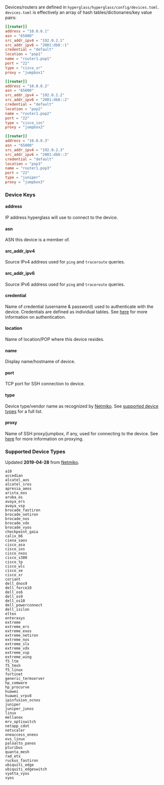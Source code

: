 Devices/routers are defined in `hyperglass/hyperglass/config/devices.toml`. `devices.toml` is effectively an array of hash tables/dictionaries/key value pairs:

```toml
[[router]]
address = "10.0.0.1"
asn = "65000"
src_addr_ipv4 = "192.0.2.1"
src_addr_ipv6 = "2001:db8::1"
credential = "default"
location = "pop1"
name = "router1.pop1"
port = "22"
type = "cisco_xr"
proxy = "jumpbox1"

[[router]]
address = "10.0.0.2"
asn = "65000"
src_addr_ipv4 = "192.0.2.2"
src_addr_ipv6 = "2001:db8::2"
credential = "default"
location = "pop2"
name = "router1.pop2"
port = "22"
type = "cisco_ios"
proxy = "jumpbox2"

[[router]]
address = "10.0.0.3"
asn = "65000"
src_addr_ipv4 = "192.0.2.3"
src_addr_ipv6 = "2001:db8::3"
credential = "default"
location = "pop3"
name = "router1.pop3"
port = "22"
type = "juniper"
proxy = "jumpbox3"
```

### Device Keys

#### address

IP address hyperglass will use to connect to the device.

#### asn

ASN this device is a member of.

#### src_addr_ipv4

Source IPv4 address used for `ping` and `traceroute` queries.

#### src_addr_ipv6

Source IPv6 address used for `ping` and `traceroute` queries.

#### credential

Name of credential (username & password) used to authenticate with the device. Credentials are defined as individual tables. See [here](/configuration/authentication.md) for more information on authentication.

#### location

Name of location/POP where this device resides.

#### name

Display name/hostname of device.

#### port

TCP port for SSH connection to device.

#### type

Device type/vendor name as recognized by [Netmiko](https://github.com/ktbyers/netmiko). See [supported device types](#supported-device-types) for a full list.

#### proxy

Name of SSH proxy/jumpbox, if any, used for connecting to the device. See [here](/configuration/proxy.md) for more information on proxying.

### Supported Device Types

Updated **2019-04-28** from [Netmiko](https://github.com/ktbyers/netmiko/blob/master/netmiko/ssh_dispatcher.py#L76).

```console
a10
accedian
alcatel_aos
alcatel_sros
apresia_aeos
arista_eos
aruba_os
avaya_ers
avaya_vsp
brocade_fastiron
brocade_netiron
brocade_nos
brocade_vdx
brocade_vyos
checkpoint_gaia
calix_b6
ciena_saos
cisco_asa
cisco_ios
cisco_nxos
cisco_s300
cisco_tp
cisco_wlc
cisco_xe
cisco_xr
coriant
dell_dnos9
dell_force10
dell_os6
dell_os9
dell_os10
dell_powerconnect
dell_isilon
eltex
enterasys
extreme
extreme_ers
extreme_exos
extreme_netiron
extreme_nos
extreme_slx
extreme_vdx
extreme_vsp
extreme_wing
f5_ltm
f5_tmsh
f5_linux
fortinet
generic_termserver
hp_comware
hp_procurve
huawei
huawei_vrpv8
ipinfusion_ocnos
juniper
juniper_junos
linux
mellanox
mrv_optiswitch
netapp_cdot
netscaler
oneaccess_oneos
ovs_linux
paloalto_panos
pluribus
quanta_mesh
rad_etx
ruckus_fastiron
ubiquiti_edge
ubiquiti_edgeswitch
vyatta_vyos
vyos
```
